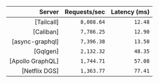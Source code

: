 <!-- PERFORMANCE_RESULTS_START -->

| Server | Requests/sec | Latency (ms) |
|--------:|--------------:|--------------:|
| [Tailcall] | `8,008.64` | `12.48` |
| [Caliban] | `7,786.25` | `12.90` |
| [async-graphql] | `7,396.38` | `13.50` |
| [Gqlgen] | `2,132.32` | `48.35` |
| [Apollo GraphQL] | `1,744.71` | `57.08` |
| [Netflix DGS] | `1,363.77` | `77.41` |

<!-- PERFORMANCE_RESULTS_END -->
